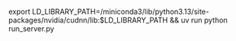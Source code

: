 export LD_LIBRARY_PATH=/miniconda3/lib/python3.13/site-packages/nvidia/cudnn/lib:$LD_LIBRARY_PATH && uv run python run_server.py